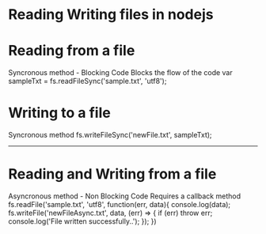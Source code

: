 # Reading Writing files in nodejs

# Reading from a file
Syncronous method - Blocking Code
Blocks the flow of the code
var sampleTxt = fs.readFileSync('sample.txt', 'utf8');

# Writing to a file
Syncronous method
fs.writeFileSync('newFile.txt', sampleTxt);

---

# Reading and Writing from a file
Asyncronous method - Non Blocking Code
Requires a callback method
fs.readFile('sample.txt', 'utf8', function(err, data){
    console.log(data);
    fs.writeFile('newFileAsync.txt', data, (err) => {
        if (err) throw err;
        console.log('File written successfully..');
       });
})
